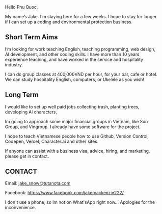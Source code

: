 Hello Phu Quoc,

My name’s Jake. I’m staying here for a few weeks. I hope to stay for longer if I can set up a coding and environmental protection business. 

## Short Term Aims

I’m looking for work teaching English, teaching programming, web design, AI development, and other coding skills. I have more than 10 years experience teaching, and have worked in the service and hospitality industry. 

I can do group classes at 400,000VND per hour, for your bar, cafe or hotel. We can study hospitality English, computers, or Ukelele as you wish!

## Long Term    

I would like to set up well paid jobs collecting trash, planting trees, developing AI characters,  

Im going to approach some major financial groups in Vietnam, like Sun Group, and Vingroup. I already have some software for the project.

I hope to teach Vietnamese people how to use Github, Version Control, Codepen, Vercel, Character.ai and other sites. 

If anyone can assist with a business visa, advice, hiring, and marketing, please get in contact. 

## CONTACT

Email: jake_snow@tutanota.com

Facebook: https://www.facebook.com/jakemackenzie222/ 

I don't use a phone, so Im not on What'sApp right now... Apologies for the inconvenience.  

